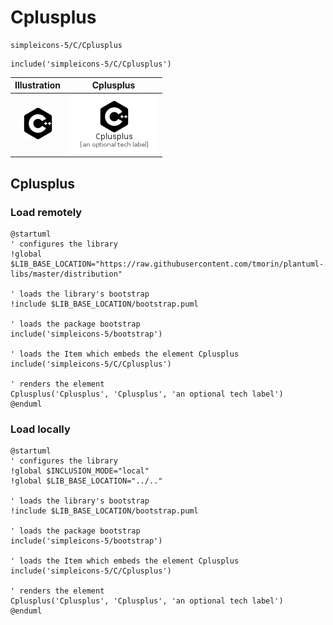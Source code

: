 # Cplusplus


```text
simpleicons-5/C/Cplusplus
```

```text
include('simpleicons-5/C/Cplusplus')
```



| Illustration | Cplusplus |
| :---: | :---: |
| ![illustration for Illustration](../../simpleicons-5/C/Cplusplus.png) | ![illustration for Cplusplus](../../simpleicons-5/C/Cplusplus.Local.png) |




## Cplusplus

### Load remotely
```plantuml
@startuml
' configures the library
!global $LIB_BASE_LOCATION="https://raw.githubusercontent.com/tmorin/plantuml-libs/master/distribution"

' loads the library's bootstrap
!include $LIB_BASE_LOCATION/bootstrap.puml

' loads the package bootstrap
include('simpleicons-5/bootstrap')

' loads the Item which embeds the element Cplusplus
include('simpleicons-5/C/Cplusplus')

' renders the element
Cplusplus('Cplusplus', 'Cplusplus', 'an optional tech label')
@enduml
```

### Load locally
```plantuml
@startuml
' configures the library
!global $INCLUSION_MODE="local"
!global $LIB_BASE_LOCATION="../.."

' loads the library's bootstrap
!include $LIB_BASE_LOCATION/bootstrap.puml

' loads the package bootstrap
include('simpleicons-5/bootstrap')

' loads the Item which embeds the element Cplusplus
include('simpleicons-5/C/Cplusplus')

' renders the element
Cplusplus('Cplusplus', 'Cplusplus', 'an optional tech label')
@enduml
```

